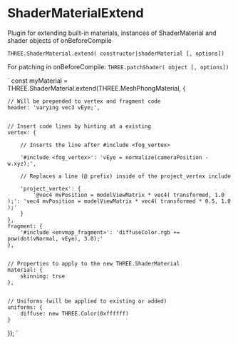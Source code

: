 # ShaderMaterialExtend
Plugin for extending built-in materials, instances of ShaderMaterial and shader objects of onBeforeCompile

`THREE.ShaderMaterial.extend( constructor|shaderMaterial [, options])`

For patching in onBeforeCompile:
`THREE.patchShader( object [, options])`


`
const myMaterial = THREE.ShaderMaterial.extend(THREE.MeshPhongMaterial, {

    // Will be prepended to vertex and fragment code
    header: 'varying vec3 vEye;',


    // Insert code lines by hinting at a existing
    vertex: {

        // Inserts the line after #include <fog_vertex>
        
        '#include <fog_vertex>': 'vEye = normalize(cameraPosition - w.xyz);',

        // Replaces a line (@ prefix) inside of the project_vertex include

        'project_vertex': {
            '@vec4 mvPosition = modelViewMatrix * vec4( transformed, 1.0 );': 'vec4 mvPosition = modelViewMatrix * vec4( transformed * 0.5, 1.0 );'
        }
    },
    fragment: {
        '#include <envmap_fragment>': 'diffuseColor.rgb += pow(dot(vNormal, vEye), 3.0);'
    },


    // Properties to apply to the new THREE.ShaderMaterial
    material: {
        skinning: true
    },


    // Uniforms (will be applied to existing or added)
    uniforms: {
        diffuse: new THREE.Color(0xffffff)
    }

});
`
